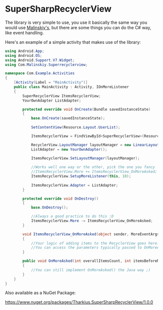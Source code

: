 # SuperSharpRecyclerView


The library is very simple to use, you use it basically the same way you would use [Malinskiy's](https://github.com/Malinskiy/SuperRecyclerView), but there are some things you can do the C# way, like event handling.

Here's an example of a simple activity that makes use of the library:

```c#
using Android.App;
using Android.OS;
using Android.Support.V7.Widget;
using Com.Malinskiy.Superrecyclerview;

namespace Com.Example.Activities
{
    [Activity(Label = "MainActivity")]
    public class MainActivity : Activity, IOnMoreListener
    {
        SuperRecyclerView ItemsRecyclerView;
        YourOwnAdapter ListAdapter;

        protected override void OnCreate(Bundle savedInstanceState)
        {
            base.OnCreate(savedInstanceState);
            
            SetContentView(Resource.Layout.UserList);

            ItemsRecyclerView = FindViewById<SuperRecyclerView>(Resource.Id.itemsRecyclerView);

            RecyclerView.LayoutManager layoutManager = new LinearLayoutManager(this);
            ListAdapter = new YourOwnAdapter();

            ItemsRecyclerView.SetLayoutManager(layoutManager);
            
            //Works well one way or the other, pick the one you fancy
            //ItemsRecyclerView.More += ItemsRecyclerView_OnMoreAsked;
            ItemsRecyclerView.SetupMoreListener(this, 10);
            
            ItemsRecyclerView.Adapter = ListAdapter;
        }

        protected override void OnDestroy()
        {
            base.OnDestroy();

            //Always a good practice to do this :D
            ItemsRecyclerView.More -= ItemsRecyclerView_OnMoreAsked;
        }

        void ItemsRecyclerView_OnMoreAsked(object sender, MoreEventArgs args)
        {
            //Your logic of adding items to the RecyclerView goes here.
            //You can access the parameters typically passed to OnMoreAsked as properties of the "args" object. 
        }

        public void OnMoreAsked(int overallItemsCount, int itemsBeforeMore, int maxLastVisiblePosition)
        {
            //You can still implement OnMoreAsked() the Java way ;)
        }
    }
}
```


Also available as a NuGet Package:

https://www.nuget.org/packages/Tharkius.SuperSharpRecyclerView/1.0.0
